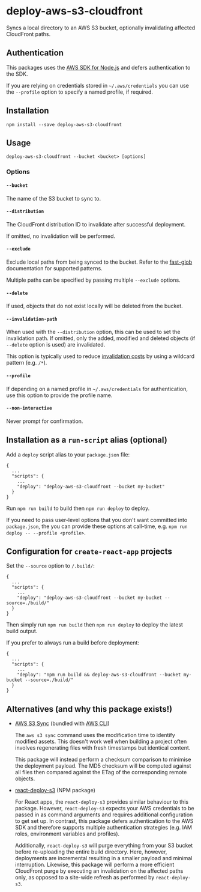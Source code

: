 # deploy-aws-s3-cloudfront

Syncs a local directory to an AWS S3 bucket, optionally invalidating affected CloudFront paths.

## Authentication

This packages uses the [AWS SDK for Node.js](https://aws.amazon.com/sdk-for-node-js/) and defers authentication to the SDK.

If you are relying on credentials stored in `~/.aws/credentials` you can use the `--profile` option to specify a named profile, if required.

## Installation

    npm install --save deploy-aws-s3-cloudfront

## Usage

    deploy-aws-s3-cloudfront --bucket <bucket> [options]

### Options

#### `--bucket`

The name of the S3 bucket to sync to.

#### `--distribution`

The CloudFront distribution ID to invalidate after successful deployment.

If omitted, no invalidation will be performed.

#### `--exclude`

Exclude local paths from being synced to the bucket. Refer to the [fast-glob](https://www.npmjs.com/package/fast-glob) documentation for supported patterns.

Multiple paths can be specified by passing multiple `--exclude` options.

#### `--delete`

If used, objects that do not exist locally will be deleted from the bucket.

#### `--invalidation-path`

When used with the `--distribution` option, this can be used to set the invalidation path. If omitted, only the added, modified and deleted objects (if `--delete` option is used) are invalidated.

This option is typically used to reduce [invalidation costs](https://docs.aws.amazon.com/AmazonCloudFront/latest/DeveloperGuide/Invalidation.html#PayingForInvalidation) by using a wildcard pattern (e.g. `/*`).

#### `--profile`

If depending on a named profile in `~/.aws/credentials` for authentication, use this option to provide the profile name.

#### `--non-interactive`

Never prompt for confirmation.

## Installation as a `run-script` alias (optional)

Add a `deploy` script alias to your `package.json` file:

    {
      ...
      "scripts": {
        ...
        "deploy": "deploy-aws-s3-cloudfront --bucket my-bucket"
      }
    }

Run `npm run build` to build then `npm run deploy` to deploy.

If you need to pass user-level options that you don't want committed into `package.json`, the you can provide these options at call-time, e.g. `npm run deploy -- --profile <profile>`.

## Configuration for `create-react-app` projects

Set the `--source` option to `/.build/`:

    {
      ...
      "scripts": {
        ...
        "deploy": "deploy-aws-s3-cloudfront --bucket my-bucket --source=./build/"
      }
    }

Then simply run `npm run build` then `npm run deploy` to deploy the latest build output.

If you prefer to always run a build before deployment:

    {
      ...
      "scripts": {
        ...
        "deploy": "npm run build && deploy-aws-s3-cloudfront --bucket my-bucket --source=./build/"
      }
    }

## Alternatives (and why this package exists!)

* [AWS S3 Sync](https://docs.aws.amazon.com/cli/latest/reference/s3/sync.html) (bundled with [AWS CLI](https://aws.amazon.com/cli/))

  The `aws s3 sync` command uses the modification time to identify modified assets. This doesn't work well when building a project often involves regenerating files with fresh timestamps but identical content.

  This package will instead perform a checksum comparison to minimise the deployment payload. The MD5 checksum will be computed against all files then compared against the ETag of the corresponding remote objects.

* [react-deploy-s3](https://www.npmjs.com/package/react-deploy-s3) (NPM package)

  For React apps, the `react-deploy-s3` provides similar behaviour to this package. However, `react-deploy-s3` expects your AWS credentials to be passed in as command arguments and requires additional configuration to get set up. In contrast, this package defers authentication to the AWS SDK and therefore supports multiple authentication strategies (e.g. IAM roles, environment variables and profiles).

  Additionally, `react-deploy-s3` will purge everything from your S3 bucket before re-uploading the entire build directory. Here, however, deployments are incremental resulting in a smaller payload and minimal interruption. Likewise, this package will perform a more efficient CloudFront purge by executing an invalidation on the affected paths only, as opposed to a site-wide refresh as performed by `react-deploy-s3`.
